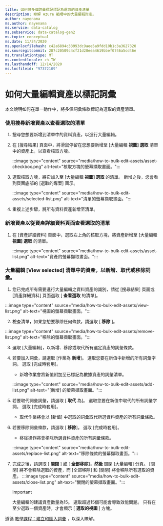 ```yaml
---
title: 如何將多個詞彙標記標記為選取的資產清單
description: 瞭解 Azure 範疇中的大量編輯資產。
author: nayenama
ms.author: nayenama
ms.service: data-catalog
ms.subservice: data-catalog-gen2
ms.topic: conceptual
ms.date: 11/24/2020
ms.openlocfilehash: c42a6894c33993dc9aee5a9fdd10b1c3a3627320
ms.sourcegitcommit: 287c20509c4cf21d20eea4619bbef0746a5cd46e
ms.translationtype: MT
ms.contentlocale: zh-TW
ms.lasthandoff: 12/14/2020
ms.locfileid: "97372109"
---
```

# <a name="how-to-bulk-edit-assets-to-tag-glossary-terms"></a>如何大量編輯資產以標記詞彙

本文說明如何在單一動作中，將多個詞彙條款標記為選取的資產清單。

### <a name="add-assets-to-view-selected-list-using-search"></a>使用搜尋新增資產以查看選取的清單

1. 搜尋您想要新增到清單中的資料資產，以進行大量編輯。

2. 在 [搜尋結果] 頁面中，將滑鼠停留在您想要新增至 [大量編輯 **視圖] 選取** 清單中的資產上，以查看核取方塊。

   :::image type="content" source="media/how-to-bulk-edit-assets/asset-checkbox.png" alt-text="核取方塊的螢幕擷取畫面。":::

3. 選取核取方塊，將它加入至 [大量編輯 **視圖] 選取** 的清單。 新增之後，您會看到頁面底部的 [選取的專案] 圖示。

   :::image type="content" source="media/how-to-bulk-edit-assets/selected-list.png" alt-text="清單的螢幕擷取畫面。":::

4. 重複上述步驟，將所有資料資產新增至清單。

### <a name="add-assets-to-view-selected-list-from-asset-detail-page"></a>新增資產以從資產詳細資料頁面查看選取的清單

1. 在 [資產詳細資料] 頁面中，選取右上角的核取方塊，將資產新增至 [大量編輯 **視圖] 選取** 的清單。

   :::image type="content" source="media/how-to-bulk-edit-assets/asset-list.png" alt-text="資產的螢幕擷取畫面。":::

### <a name="bulk-edit-assets-in-the-view-selected-list-to-add-replace-or-remove-glossary-terms"></a>大量編輯 [View selected] 清單中的資產，以新增、取代或移除詞彙。

1. 您已完成所有需要進行大量編輯之資料資產的識別，請從 [搜尋結果] 頁面或 [資產詳細資料] 頁面選取 [ **查看選取** 的清單]。

:::image type="content" source="media/how-to-bulk-edit-assets/view-list.png" alt-text="視圖的螢幕擷取畫面。":::

2. 檢查清單，如果您想要移除任何條款，請選取 [ **移除** ]。

:::image type="content" source="media/how-to-bulk-edit-assets/remove-list.png" alt-text="移除的螢幕擷取畫面。":::

3. 選取 [大量編輯]，以新增、移除或取代所有選定資產的詞彙條款。

4. 若要加入詞彙，請選取 [作業為 **新增**]。 選取您要在新值中新增的所有詞彙字詞。 選取 [完成時套用]。
    - 新增作業會將新值附加至已標記為數據資產的詞彙清單。  
   
    :::image type="content" source="media/how-to-bulk-edit-assets/add-list.png" alt-text="[新增] 的螢幕擷取畫面。":::

5. 若要取代詞彙詞彙，請選取 [ **取代** 為]。 選取您要在新值中取代的所有詞彙字詞。 選取 [完成時套用]。
    - 取代作業將會以 [新值] 中選取的詞彙取代所選資料資產的所有詞彙條款。
   
6. 若要移除詞彙條款，請選取 [ **移除**]。 選取 [完成時套用]。
    - 移除操作將會移除所選資料資產的所有詞彙條款。
   
    :::image type="content" source="media/how-to-bulk-edit-assets/replace-list.png" alt-text="移除條款的螢幕擷取畫面。":::

7. 完成之後，請選取 [ **關閉** ] 或 [ **全部移除]，然後** 關閉 [大量編輯] 分頁。 [關閉] 將不會移除選取的資產，而 [全部移除] 和 [關閉] 將會移除所有選取的資產。
    :::image type="content" source="media/how-to-bulk-edit-assets/close-list.png" alt-text="關閉的螢幕擷取畫面。":::

   > [!Important]
   > 大量編輯的建議資產數量為15。 選取超過15個可能會導致效能問題。
   > 只有在至少選取一個資產時，才會顯示 [ **選取的視圖** ] 方塊。


遵循 [教學課程：建立和匯入詞彙](how-to-create-import-export-glossary.md) ，以深入瞭解。
